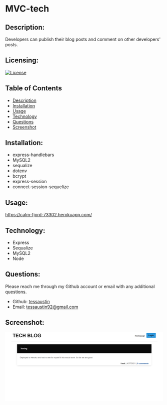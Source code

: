 # MVC-tech

## Description:
Developers can publish their blog posts and comment on other developers' posts.

## Licensing:
[![License](https://img.shields.io/badge/License-isc-blue.svg)](https://shields.io)

## Table of Contents 
* [Description](#description)
* [Installation](#installation)
* [Usage](#usage)
* [Technology](#technology)
* [Questions](#questions)
* [Screenshot](#screenshot)

## Installation:
- express-handlebars 
- MySQL2 
- sequalize
- dotenv
- bcrypt
- express-session 
- connect-session-sequelize 

## Usage:
https://calm-fjord-73302.herokuapp.com/

## Technology:
- Express
- Sequalize
- MySQL2
- Node

## Questions:
Please reach me through my Github account or email with any additional questions.
- Github: [tessaustin](https://github.com/tessaustin)
- Email: tessaustin92@gmail.com 

## Screenshot:
![img](img/Screenshot.png)
